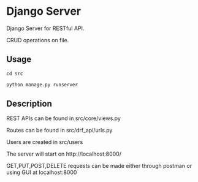 # Django Server

Django Server for RESTful API.

CRUD operations on file.


## Usage

```python
cd src

python manage.py runserver
```

## Description
REST APIs can be found in src/core/views.py

Routes can be found in src/drf_api/urls.py

Users are created in src/users

The server will start on http://localhost:8000/

GET,PUT,POST,DELETE requests can be made either through postman or using GUI at localhost:8000